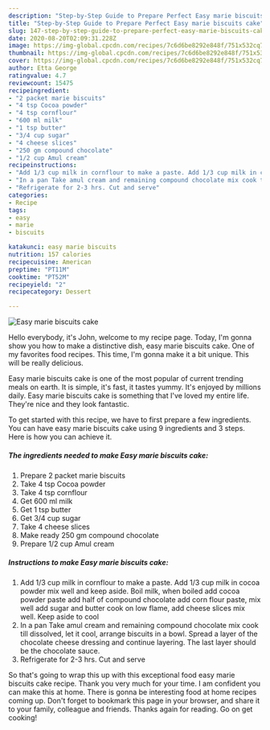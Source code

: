 ```yaml
---
description: "Step-by-Step Guide to Prepare Perfect Easy marie biscuits cake"
title: "Step-by-Step Guide to Prepare Perfect Easy marie biscuits cake"
slug: 147-step-by-step-guide-to-prepare-perfect-easy-marie-biscuits-cake
date: 2020-08-20T02:09:31.228Z
image: https://img-global.cpcdn.com/recipes/7c6d6be8292e848f/751x532cq70/easy-marie-biscuits-cake-recipe-main-photo.jpg
thumbnail: https://img-global.cpcdn.com/recipes/7c6d6be8292e848f/751x532cq70/easy-marie-biscuits-cake-recipe-main-photo.jpg
cover: https://img-global.cpcdn.com/recipes/7c6d6be8292e848f/751x532cq70/easy-marie-biscuits-cake-recipe-main-photo.jpg
author: Etta George
ratingvalue: 4.7
reviewcount: 15475
recipeingredient:
- "2 packet marie biscuits"
- "4 tsp Cocoa powder"
- "4 tsp cornflour"
- "600 ml milk"
- "1 tsp butter"
- "3/4 cup sugar"
- "4 cheese slices"
- "250 gm compound chocolate"
- "1/2 cup Amul cream"
recipeinstructions:
- "Add 1/3 cup milk in cornflour to make a paste. Add 1/3 cup milk in cocoa powder mix well and keep aside. Boil milk, when boiled add cocoa powder paste add half of compound chocolate add corn flour paste, mix well add sugar and butter cook on low flame, add cheese slices mix well. Keep aside to cool"
- "In a pan Take amul cream and remaining compound chocolate mix cook till dissolved, let it cool, arrange biscuits in a bowl. Spread a layer of the chocolate cheese dressing and continue layering. The last layer should be the chocolate sauce."
- "Refrigerate for 2-3 hrs. Cut and serve"
categories:
- Recipe
tags:
- easy
- marie
- biscuits

katakunci: easy marie biscuits 
nutrition: 157 calories
recipecuisine: American
preptime: "PT11M"
cooktime: "PT52M"
recipeyield: "2"
recipecategory: Dessert

---
```



![Easy marie biscuits cake](https://img-global.cpcdn.com/recipes/7c6d6be8292e848f/751x532cq70/easy-marie-biscuits-cake-recipe-main-photo.jpg)

Hello everybody, it's John, welcome to my recipe page. Today, I'm gonna show you how to make a distinctive dish, easy marie biscuits cake. One of my favorites food recipes. This time, I'm gonna make it a bit unique. This will be really delicious.

Easy marie biscuits cake is one of the most popular of current trending meals on earth. It is simple, it's fast, it tastes yummy. It's enjoyed by millions daily. Easy marie biscuits cake is something that I've loved my entire life. They're nice and they look fantastic.




To get started with this recipe, we have to first prepare a few ingredients. You can have easy marie biscuits cake using 9 ingredients and 3 steps. Here is how you can achieve it.

<!--inarticleads1-->

##### The ingredients needed to make Easy marie biscuits cake:

1. Prepare 2 packet marie biscuits
1. Take 4 tsp Cocoa powder
1. Take 4 tsp cornflour
1. Get 600 ml milk
1. Get 1 tsp butter
1. Get 3/4 cup sugar
1. Take 4 cheese slices
1. Make ready 250 gm compound chocolate
1. Prepare 1/2 cup Amul cream




<!--inarticleads2-->

##### Instructions to make Easy marie biscuits cake:

1. Add 1/3 cup milk in cornflour to make a paste. Add 1/3 cup milk in cocoa powder mix well and keep aside. Boil milk, when boiled add cocoa powder paste add half of compound chocolate add corn flour paste, mix well add sugar and butter cook on low flame, add cheese slices mix well. Keep aside to cool
1. In a pan Take amul cream and remaining compound chocolate mix cook till dissolved, let it cool, arrange biscuits in a bowl. Spread a layer of the chocolate cheese dressing and continue layering. The last layer should be the chocolate sauce.
1. Refrigerate for 2-3 hrs. Cut and serve




So that's going to wrap this up with this exceptional food easy marie biscuits cake recipe. Thank you very much for your time. I am confident you can make this at home. There is gonna be interesting food at home recipes coming up. Don't forget to bookmark this page in your browser, and share it to your family, colleague and friends. Thanks again for reading. Go on get cooking!
